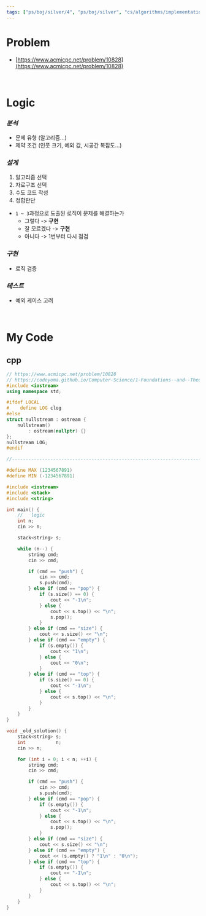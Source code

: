 ```yaml
---
tags: ["ps/boj/silver/4", "ps/boj/silver", "cs/algorithms/implementation/ps","cs/algorithms/data-structures/ps","cs/algorithms/stack/ps"]
---
```


# Problem
- [https://www.acmicpc.net/problem/10828](https://www.acmicpc.net/problem/10828)

<br/>

# Logic

### *분석*
- 문제 유형 (알고리즘...)
- 제약 조건 (인풋 크기, 예외 값, 시공간 복잡도...)

### *설계*
1. 알고리즘 선택
2. 자료구조 선택
3. 수도 코드 작성
4. 정합판단
  - `1 ~ 3`과정으로 도출된 로직이 문제를 해결하는가
    - 그렇다 -> **구현**
    - 잘 모르겠다 -> **구현**
    - 아니다 -> 1번부터 다시 점검

### *구현*
- 로직 검증

### *테스트*
- 예외 케이스 고려

<br/>

# My Code
## cpp
```cpp title="boj/10828.cpp"
// https://www.acmicpc.net/problem/10828
// https://codeyoma.github.io/Computer-Science/1-Foundations--and--Theory/Algorithms/ps/boj/10828/10828
#include <iostream>
using namespace std;

#ifdef LOCAL
#    define LOG clog
#else
struct nullstream : ostream {
    nullstream()
        : ostream(nullptr) {}
};
nullstream LOG;
#endif

//--------------------------------------------------------------------------------------------------

#define MAX (1234567891)
#define MIN (-1234567891)

#include <iostream>
#include <stack>
#include <string>

int main() {
    //   logic
    int n;
    cin >> n;

    stack<string> s;

    while (n--) {
        string cmd;
        cin >> cmd;

        if (cmd == "push") {
            cin >> cmd;
            s.push(cmd);
        } else if (cmd == "pop") {
            if (s.size() == 0) {
                cout << "-1\n";
            } else {
                cout << s.top() << "\n";
                s.pop();
            }
        } else if (cmd == "size") {
            cout << s.size() << "\n";
        } else if (cmd == "empty") {
            if (s.empty()) {
                cout << "1\n";
            } else {
                cout << "0\n";
            }
        } else if (cmd == "top") {
            if (s.size() == 0) {
                cout << "-1\n";
            } else {
                cout << s.top() << "\n";
            }
        }
    }
}

void _old_solution() {
    stack<string> s;
    int           n;
    cin >> n;

    for (int i = 0; i < n; ++i) {
        string cmd;
        cin >> cmd;

        if (cmd == "push") {
            cin >> cmd;
            s.push(cmd);
        } else if (cmd == "pop") {
            if (s.empty()) {
                cout << "-1\n";
            } else {
                cout << s.top() << "\n";
                s.pop();
            }
        } else if (cmd == "size") {
            cout << s.size() << "\n";
        } else if (cmd == "empty") {
            cout << (s.empty() ? "1\n" : "0\n");
        } else if (cmd == "top") {
            if (s.empty()) {
                cout << "-1\n";
            } else {
                cout << s.top() << "\n";
            }
        }
    }
}
```
